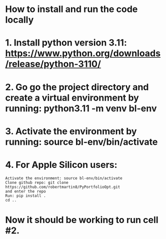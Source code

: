 # How to install and run the code locally

# 1. Install python version 3.11: https://www.python.org/downloads/release/python-3110/

# 2. Go go the project directory and create a virtual environment by running: python3.11 -m venv bl-env

# 3. Activate the environment by running: source bl-env/bin/activate

# 4. For Apple Silicon users:

    Activate the environment: source bl-env/bin/activate
    Clone github repo: git clone https://github.com/robertmartin8/PyPortfolioOpt.git
    and enter the repo
    Run: pip install .
    cd ..

# Now it should be working to run cell #2.
